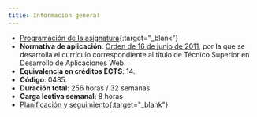 ```yaml
---
title: Información general
---
```


- [Programación de la asignatura](assets/INF-1DAW-PRO-C21-22.pdf){:target="_blank"}
- **Normativa de aplicación**: [Orden de 16 de junio de
  2011](http://www.juntadeandalucia.es/boja/2011/149/23), por la que se
  desarrolla el currículo correspondiente al título de Técnico Superior en
  Desarrollo de Aplicaciones Web.
- **Equivalencia en créditos ECTS**: 14.
- **Código**: 0485.
- **Duración total**: 256 horas / 32 semanas
- **Carga lectiva semanal**: 8 horas
- [Planificación y seguimiento](https://checkvist.com/checklists/764817){:target="_blank"}
